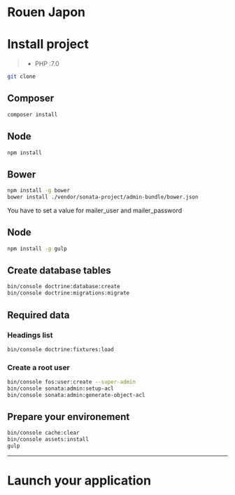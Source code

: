 Rouen Japon
=========

# Install project

> - PHP :7.0

```sh
git clone
```
## Composer

```sh
composer install
```

## Node

```sh
npm install
```


## Bower

```sh
npm install -g bower
bower install ./vendor/sonata-project/admin-bundle/bower.json
```

You have to set a value for mailer_user and mailer_password

## Node

```sh
npm install -g gulp
```

## Create database tables

```sh
bin/console doctrine:database:create
bin/console doctrine:migrations:migrate
```

## Required data

### Headings list
```sh
bin/console doctrine:fixtures:load
```

### Create a root user
```sh
bin/console fos:user:create --super-admin
bin/console sonata:admin:setup-acl
bin/console sonata:admin:generate-object-acl
```

## Prepare your environement

```sh
bin/console cache:clear
bin/console assets:install
gulp
```
-----

# Launch your application





